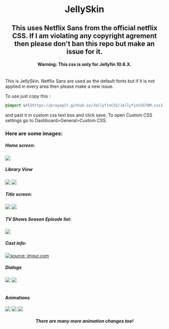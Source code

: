 <div align="center">
<h1>JellySkin</h1>
<h2>This uses Netflix Sans from the official netflix CSS. If I am violating any copyright agrement then please don't ban this repo but make an issue for it.</h2>
<h4>Warning: This css is only for Jellyfin 10.6.X. </h4>
</div>
<br>
This is JellySkin. Netflix Sans are used as the default fonts but if it is not applied in every area then please make a new issue.

To use just copy this : 
```css
@import url(https://prayag17.github.io/JellyfinCSS/JellyfinCUSTOM.css);
```

and past it in custom css text box and click save. To open Custom CSS settings go to Dashboard>General>Custom CSS.

<h3>Here are some images:</h3>

<h5>Home screen:</h5>
<img src="/img/Home Screen.png">

<h5>Library View</h5>
<img src="/img/Lib Page 1.png">
<img src="/img/Lib Page 2.png">

<h5>Title screen:</h5>
<img src="/img/title page 1.png">
<img src="/img/title page 2.png">

<h5>TV Shows Season Episode list:</h5>
<img src="/img/Episode list.png">

<h5>Cast info:</h5>
<a href="https://imgur.com/Q3xYu8g"><img src="https://i.imgur.com/Q3xYu8g.png" title="source: imgur.com" /></a>

<h5>Dialogs</h5>
<img src="/img/Dialog 1.png">
<img src="/img/Dialog 2.png">
<br>
<br>
<h4 align="ceter">Animations</h4>
<img src="/img/Gifs/Animation 1.gif">
<img src="/img/Gifs/Animation 2.gif">
<img src="/img/Gifs/Animation 3.gif">
<h5 align="center">
There are many more animation changes too!
</h5>
